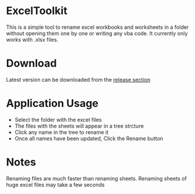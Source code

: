 # ExcelToolkit
This is a simple tool to rename excel workbooks and worksheets in a folder without opening them one by one or writing any vba code. It currently only works with .xlsx files.

# Download
Latest version can be downloaded from the [release section](https://github.com/saad749/ExcelToolkit/releases)

# Application Usage
- Select the folder with the excel files
- The files with the sheets will appear in a tree strcture
- Click any name in the tree to rename it
- Once all names have been updated, Click the Rename button

# Notes
Renaming files are much faster than renaming sheets. Renaming sheets of huge excel files may take a few seconds

